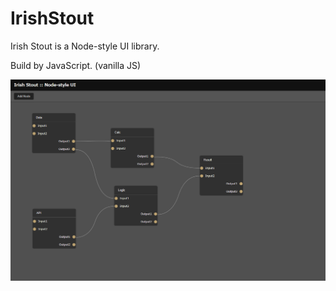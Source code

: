 # IrishStout
Irish Stout is a Node-style UI library.

Build by JavaScript. (vanilla JS)

![Irish Stout main UI](readme/mainui.png)
